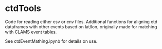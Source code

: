 # ctdTools
Code for reading either csv or cnv files. Additional functions for aligning ctd dataframes with other events based on lat/lon, originally made for matching with CLAMS event tables.

See ctdEventMathing.ipynb for details on use.